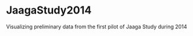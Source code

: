 JaagaStudy2014
==============

Visualizing preliminary data from the first pilot of Jaaga Study during 2014
